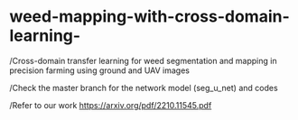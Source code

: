 # weed-mapping-with-cross-domain-learning-
/Cross-domain transfer learning for weed segmentation and mapping in precision farming using ground and UAV images


/Check the master branch for the network model (seg_u_net) and codes 

/Refer to our work https://arxiv.org/pdf/2210.11545.pdf
